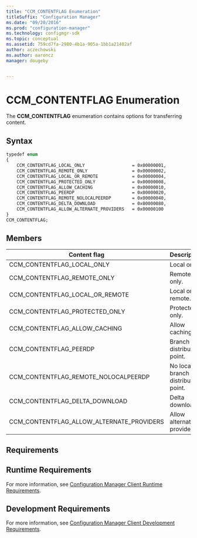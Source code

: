 ```yaml
---
title: "CCM_CONTENTFLAG Enumeration"
titleSuffix: "Configuration Manager"
ms.date: "09/20/2016"
ms.prod: "configuration-manager"
ms.technology: configmgr-sdk
ms.topic: conceptual
ms.assetid: 759cd7fa-2980-4b1a-905a-1bb1a21402af
author: aczechowski
ms.author: aaroncz
manager: dougeby


---
```

# CCM_CONTENTFLAG Enumeration
The **CCM_CONTENTFLAG** enumeration contains options for transferring content.  

## Syntax  

```vb  
typedef enum  
{  
    CCM_CONTENTFLAG_LOCAL_ONLY                  = 0x00000001,   
    CCM_CONTENTFLAG_REMOTE_ONLY                 = 0x00000002,   
    CCM_CONTENTFLAG_LOCAL_OR_REMOTE             = 0x00000004,   
    CCM_CONTENTFLAG_PROTECTED_ONLY              = 0x00000008,   
    CCM_CONTENTFLAG_ALLOW_CACHING               = 0x00000010,   
    CCM_CONTENTFLAG_PEERDP                      = 0x00000020,   
    CCM_CONTENTFLAG_REMOTE_NOLOCALPEERDP        = 0x00000040,   
    CCM_CONTENTFLAG_DELTA_DOWNLOAD              = 0x00000080,   
    CCM_CONTENTFLAG_ALLOW_ALTERNATE_PROVIDERS   = 0x00000100  
}  
CCM_CONTENTFLAG;   
```  

## Members  

|Content flag|Description|  
|-|-|  
|CCM_CONTENTFLAG_LOCAL_ONLY|Local only.|  
|CCM_CONTENTFLAG_REMOTE_ONLY|Remote only.|  
|CCM_CONTENTFLAG_LOCAL_OR_REMOTE|Local or remote.|  
|CCM_CONTENTFLAG_PROTECTED_ONLY|Protected only.|  
|CCM_CONTENTFLAG_ALLOW_CACHING|Allow caching.|  
|CCM_CONTENTFLAG_PEERDP|Branch distribution point.|  
|CCM_CONTENTFLAG_REMOTE_NOLOCALPEERDP|No local branch distribution point.|  
|CCM_CONTENTFLAG_DELTA_DOWNLOAD|Delta download.|  
|CCM_CONTENTFLAG_ALLOW_ALTERNATE_PROVIDERS|Allow alternate providers.|  

## Requirements  

## Runtime Requirements  
 For more information, see [Configuration Manager Client Runtime Requirements](../../../../../develop/core/reqs/client-runtime-requirements.md).  

## Development Requirements  
 For more information, see [Configuration Manager Client Development Requirements](../../../../../develop/core/reqs/client-development-requirements.md).  

